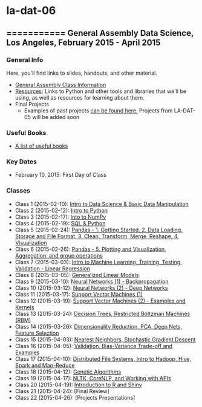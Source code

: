 # la-dat-06
===========
General Assembly Data Science, Los Angeles, February 2015 - April 2015
------------------------------------------------------

### General Info
Here, you'll find links to slides, handouts, and other material.
- [General Assembly Class Information](https://generalassemb.ly/education/data-science/los-angeles)
- [Resources](https://github.com/ga-students/la-dat-05/wiki/Resources): Links to Python and other tools and libraries that we'll be using, as well as resources for learning about them. 
- Final Projects
  - Examples of past projects [can be found here.](http://gallery.ga.co/DS?metro=)  Projects from LA-DAT-05 will be added soon

### Useful Books
- [A list of useful books](https://github.com/adparker/GADSLA_1403/wiki/Books)

### Key Dates
- February 10, 2015: First Day of Class

### Classes
- Class 1 (2015-02-10): [Intro to Data Science & Basic Data Manipulation](https://github.com/ga-students/la-dat-06/wiki/Lesson-01)
- Class 2 (2015-02-12): [Intro to Python](https://github.com/ga-students/la-dat-06/wiki/Lesson-02)
- Class 3 (2015-02-17): [Into to NumPy](https://github.com/ga-students/la-dat-06/wiki/Lesson-03)
- Class 4 (2015-02-19): [SQL & Python](https://github.com/ga-students/la-dat-06/wiki/Lesson-04)
- Class 5 (2015-02-24): [Pandas - 1. Getting Started, 2. Data Loading, Storage and File Format, 3. Clean, Transform, Merge, Reshape, 4. Visualization](https://github.com/ga-students/la-dat-06/wiki/Lesson-05)
- Class 6 (2015-02-26): [Pandas - 5. Plotting and Visualization, Aggregation, and group operations](https://github.com/ga-students/la-dat-06/wiki/Lesson-06)
- Class 7 (2015-03-03): [Intro to Machine Learning, Training, Testing, Validation - Linear Regression](https://github.com/ga-students/la-dat-06/wiki/Lesson-07)
- Class 8 (2015-03-05): [Generalized Linear Models](https://github.com/ga-students/la-dat-06/wiki/Lesson-08)
- Class 9 (2015-03-10): [Neural Networks (1) - Backpropagation](https://github.com/ga-students/la-dat-06/wiki/Lesson-09)
- Class 10 (2015-03-12): [Neural Networks (2) - Deep Networks](https://github.com/ga-students/la-dat-06/wiki/Lesson-10)
- Class 11 (2015-03-17): [Support Vector Machines (1)](https://github.com/ga-students/la-dat-06/wiki/Lesson-11)
- Class 12 (2015-03-19): [Support Vector Machines (2) - Examples and Kernels](https://github.com/ga-students/la-dat-06/wiki/Lesson-12)
- Class 13 (2015-03-24): [Decision Trees, Restricted Boltzman Machines (RBM)](https://github.com/ga-students/la-dat-06/wiki/Lesson-13)
- Class 14 (2015-03-26): [Dimensionality Reduction, PCA, Deep Nets, Feature Selection](https://github.com/ga-students/la-dat-06/wiki/Lesson-14)
- Class 15 (2015-04-03): [Nearest Neighbors, Stochastic Gradient Descent](https://github.com/ga-students/la-dat-06/wiki/Lesson-15)
- Class 16 (2015-04-05): [Validation, Bias-Variance Trade-off and Examples](https://github.com/ga-students/la-dat-06/wiki/Lesson-16)
- Class 17 (2015-04-10): [Distributed File Systems, Intro to Hadoop, Hive, Spark and Map-Reduce](https://github.com/ga-students/la-dat-06/wiki/Lesson-17)
- Class 18 (2015-04-12): [Genetic Algorithms](https://github.com/ga-students/la-dat-06/wiki/Lesson-18)
- Class 19 (2015-04-17): [NLTK, CoreNLP, and Working with APIs](https://github.com/ga-students/la-dat-06/wiki/Lesson-19)
- Class 20 (2015-04-19): [Introduction to R and Shiny](https://github.com/ga-students/la-dat-06/wiki/Lesson-20)
- Class 21 (2015-04-24): [Final Review]
- Class 22 (2015-04-26): [Projects Presentations]
